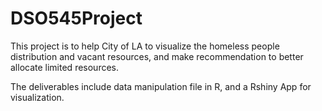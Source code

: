 # DSO545Project
This project is to help City of LA to visualize the homeless people distribution and vacant resources, and make recommendation to better allocate limited resources.

The deliverables include data manipulation file in R, and a Rshiny App for visualization.
